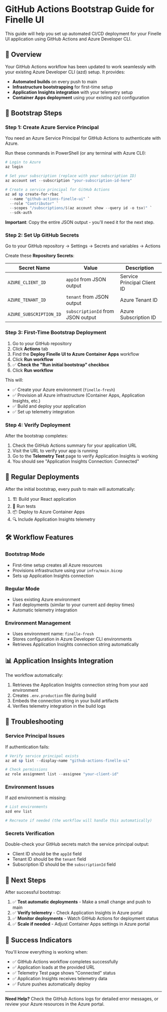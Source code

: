 # GitHub Actions Bootstrap Guide for Finelle UI

This guide will help you set up automated CI/CD deployment for your Finelle UI application using GitHub Actions and Azure Developer CLI.

## 🎯 Overview

Your GitHub Actions workflow has been updated to work seamlessly with your existing Azure Developer CLI (azd) setup. It provides:

- **Automated builds** on every push to main
- **Infrastructure bootstrapping** for first-time setup
- **Application Insights integration** with your telemetry setup
- **Container Apps deployment** using your existing azd configuration

## 🚀 Bootstrap Steps

### Step 1: Create Azure Service Principal

You need an Azure Service Principal for GitHub Actions to authenticate with Azure.

Run these commands in PowerShell (or any terminal with Azure CLI):

```powershell
# Login to Azure
az login

# Set your subscription (replace with your subscription ID)
az account set --subscription "your-subscription-id-here"

# Create a service principal for GitHub Actions
az ad sp create-for-rbac `
  --name "github-actions-finelle-ui" `
  --role "Contributor" `
  --scopes "/subscriptions/$(az account show --query id -o tsv)" `
  --sdk-auth
```

**Important**: Copy the entire JSON output - you'll need it for the next step.

### Step 2: Set Up GitHub Secrets

Go to your GitHub repository → Settings → Secrets and variables → Actions

Create these **Repository Secrets**:

| Secret Name | Value | Description |
|-------------|-------|-------------|
| `AZURE_CLIENT_ID` | `appId` from JSON output | Service Principal Client ID |
| `AZURE_TENANT_ID` | `tenant` from JSON output | Azure Tenant ID |
| `AZURE_SUBSCRIPTION_ID` | `subscriptionId` from JSON output | Azure Subscription ID |

### Step 3: First-Time Bootstrap Deployment

1. Go to your GitHub repository
2. Click **Actions** tab
3. Find the **Deploy Finelle UI to Azure Container Apps** workflow
4. Click **Run workflow**
5. ✅ **Check the "Run initial bootstrap" checkbox**
6. Click **Run workflow**

This will:
- ✅ Create your Azure environment (`finelle-fresh`)
- ✅ Provision all Azure infrastructure (Container Apps, Application Insights, etc.)
- ✅ Build and deploy your application
- ✅ Set up telemetry integration

### Step 4: Verify Deployment

After the bootstrap completes:

1. Check the GitHub Actions summary for your application URL
2. Visit the URL to verify your app is running
3. Go to the **Telemetry Test** page to verify Application Insights is working
4. You should see "Application Insights Connection: Connected"

## 🔄 Regular Deployments

After the initial bootstrap, every push to main will automatically:

1. 🏗️ Build your React application
2. 🧪 Run tests
3. 📦 Deploy to Azure Container Apps
4. 🔍 Include Application Insights telemetry

## 🛠️ Workflow Features

### Bootstrap Mode
- First-time setup creates all Azure resources
- Provisions infrastructure using your `infra/main.bicep`
- Sets up Application Insights connection

### Regular Mode
- Uses existing Azure environment
- Fast deployments (similar to your current azd deploy times)
- Automatic telemetry integration

### Environment Management
- Uses environment name: `finelle-fresh`
- Stores configuration in Azure Developer CLI environments
- Retrieves Application Insights connection string automatically

## 📊 Application Insights Integration

The workflow automatically:
1. Retrieves the Application Insights connection string from your azd environment
2. Creates `.env.production` file during build
3. Embeds the connection string in your build artifacts
4. Verifies telemetry integration in the build logs

## 🔧 Troubleshooting

### Service Principal Issues
If authentication fails:
```powershell
# Verify service principal exists
az ad sp list --display-name "github-actions-finelle-ui"

# Check permissions
az role assignment list --assignee "your-client-id"
```

### Environment Issues
If azd environment is missing:
```powershell
# List environments
azd env list

# Recreate if needed (the workflow will handle this automatically)
```

### Secrets Verification
Double-check your GitHub secrets match the service principal output:
- Client ID should be the `appId` field
- Tenant ID should be the `tenant` field
- Subscription ID should be the `subscriptionId` field

## 📝 Next Steps

After successful bootstrap:

1. ✅ **Test automatic deployments** - Make a small change and push to main
2. ✅ **Verify telemetry** - Check Application Insights in Azure portal
3. ✅ **Monitor deployments** - Watch GitHub Actions for deployment status
4. ✅ **Scale if needed** - Adjust Container Apps settings in Azure portal

## 🎉 Success Indicators

You'll know everything is working when:

- ✅ GitHub Actions workflow completes successfully
- ✅ Application loads at the provided URL
- ✅ Telemetry Test page shows "Connected" status
- ✅ Application Insights receives telemetry data
- ✅ Future pushes automatically deploy

---

**Need Help?** Check the GitHub Actions logs for detailed error messages, or review your Azure resources in the Azure portal.